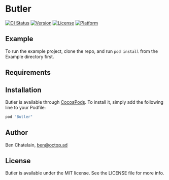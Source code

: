 # Butler

[![CI Status](http://img.shields.io/travis/git/Butler.svg?style=flat)](https://travis-ci.org/git/Butler)
[![Version](https://img.shields.io/cocoapods/v/Butler.svg?style=flat)](http://cocoapods.org/pods/Butler)
[![License](https://img.shields.io/cocoapods/l/Butler.svg?style=flat)](http://cocoapods.org/pods/Butler)
[![Platform](https://img.shields.io/cocoapods/p/Butler.svg?style=flat)](http://cocoapods.org/pods/Butler)

## Example

To run the example project, clone the repo, and run `pod install` from the Example directory first.

## Requirements

## Installation

Butler is available through [CocoaPods](http://cocoapods.org). To install
it, simply add the following line to your Podfile:

```ruby
pod "Butler"
```

## Author

Ben Chatelain, ben@octop.ad

## License

Butler is available under the MIT license. See the LICENSE file for more info.

